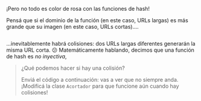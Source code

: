 ¡Pero no todo es color de rosa con las funciones de hash! 

Pensá que si el dominio de la función (en este caso, URLs largas) es más grande que su imagen (en este caso, URLs cortas)....

<img src="https://upload.wikimedia.org/wikipedia/commons/thumb/6/6c/Surjection.svg/200px-Surjection.svg.png" alt="" width="auto" height="auto">

...inevitablemente habrá colisiones: dos URLs largas diferentes generarán la misma URL corta. :confused: Matemáticamente hablando, decimos que una función de hash es _no inyectiva_, 

> ¿Qué podemos hacer si hay una colisión? 
> 
> Enviá el código a continuación: vas a ver que no siempre anda. ¡Modificá la clase `Acortador` para que funcione aún cuando hay colisiones!

